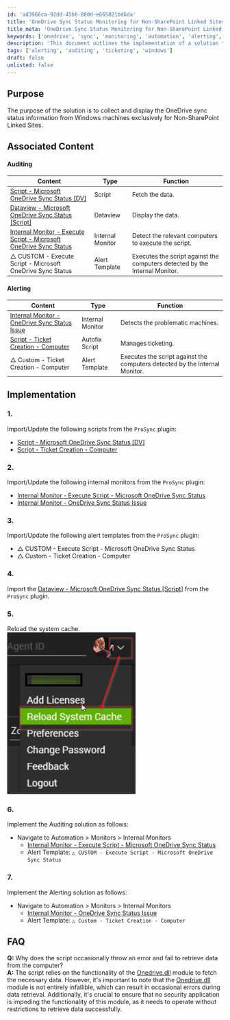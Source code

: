 ```yaml
---
id: 'ad3966ca-92dd-45b6-880d-e665821bd6da'
title: 'OneDrive Sync Status Monitoring for Non-SharePoint Linked Sites'
title_meta: 'OneDrive Sync Status Monitoring for Non-SharePoint Linked Sites'
keywords: ['onedrive', 'sync', 'monitoring', 'automation', 'alerting', 'auditing']
description: 'This document outlines the implementation of a solution to collect and display OneDrive sync status information from Windows machines, specifically for Non-SharePoint Linked Sites. It includes associated content for auditing and alerting, as well as a detailed implementation guide and FAQs regarding potential errors in data retrieval.'
tags: ['alerting', 'auditing', 'ticketing', 'windows']
draft: false
unlisted: false
---
```

## Purpose

The purpose of the solution is to collect and display the OneDrive sync status information from Windows machines exclusively for Non-SharePoint Linked Sites.

## Associated Content

#### Auditing

| Content                                                                 | Type           | Function                                                   |
|-------------------------------------------------------------------------|----------------|------------------------------------------------------------|
| [Script - Microsoft OneDrive Sync Status [DV]](https://proval.itglue.com/DOC-5078775-14227796) | Script         | Fetch the data.                                           |
| [Dataview - Microsoft OneDrive Sync Status [Script]](https://proval.itglue.com/DOC-5078775-14227800) | Dataview       | Display the data.                                         |
| [Internal Monitor - Execute Script - Microsoft OneDrive Sync Status](https://proval.itglue.com/DOC-5078775-14241947) | Internal Monitor | Detect the relevant computers to execute the script.     |
| △ CUSTOM - Execute Script - Microsoft OneDrive Sync Status              | Alert Template | Executes the script against the computers detected by the Internal Monitor. |

#### Alerting

| Content                                                                 | Type           | Function                                                   |
|-------------------------------------------------------------------------|----------------|------------------------------------------------------------|
| [Internal Monitor - OneDrive Sync Status Issue](https://proval.itglue.com/DOC-5078775-15373743) | Internal Monitor | Detects the problematic machines.                          |
| [Script - Ticket Creation - Computer](https://proval.itglue.com/DOC-5078775-9098338) | Autofix Script | Manages ticketing.                                        |
| △ Custom - Ticket Creation - Computer                                     | Alert Template | Executes the script against the computers detected by the Internal Monitor. |

## Implementation

### 1.
Import/Update the following scripts from the `ProSync` plugin:
- [Script - Microsoft OneDrive Sync Status [DV]](https://proval.itglue.com/DOC-5078775-14227796)  
- [Script - Ticket Creation - Computer](https://proval.itglue.com/DOC-5078775-9098338)  

### 2.
Import/Update the following internal monitors from the `ProSync` plugin:
- [Internal Monitor - Execute Script - Microsoft OneDrive Sync Status](https://proval.itglue.com/DOC-5078775-14241947)  
- [Internal Monitor - OneDrive Sync Status Issue](https://proval.itglue.com/DOC-5078775-15373743)  

### 3.
Import/Update the following alert templates from the `ProSync` plugin:
- △ CUSTOM - Execute Script - Microsoft OneDrive Sync Status  
- △ Custom - Ticket Creation - Computer  

### 4.
Import the [Dataview - Microsoft OneDrive Sync Status [Script]](https://proval.itglue.com/DOC-5078775-14227800) from the `ProSync` plugin.

### 5.
Reload the system cache.  
![System Cache Reload](../../static/img/Microsoft-OneDrive-Sync-Status/image_1.png)

### 6.
Implement the Auditing solution as follows:
- Navigate to Automation > Monitors > Internal Monitors
  - [Internal Monitor - Execute Script - Microsoft OneDrive Sync Status](https://proval.itglue.com/DOC-5078775-14241947)  
  - Alert Template: `△ CUSTOM - Execute Script - Microsoft OneDrive Sync Status`

### 7.
Implement the Alerting solution as follows:
- Navigate to Automation > Monitors > Internal Monitors
  - [Internal Monitor - OneDrive Sync Status Issue](https://proval.itglue.com/DOC-5078775-15373743)  
  - Alert Template: `△ Custom - Ticket Creation - Computer`

## FAQ

**Q:** Why does the script occasionally throw an error and fail to retrieve data from the computer?  
**A:** The script relies on the functionality of the [Onedrive.dll](https://github.com/rodneyviana/ODSyncService) module to fetch the necessary data. However, it's important to note that the [Onedrive.dll](https://github.com/rodneyviana/ODSyncService) module is not entirely infallible, which can result in occasional errors during data retrieval. Additionally, it's crucial to ensure that no security application is impeding the functionality of this module, as it needs to operate without restrictions to retrieve data successfully.











